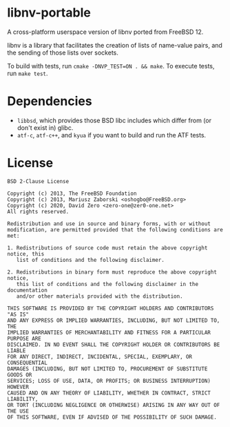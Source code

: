 # libnv-portable

A cross-platform userspace version of libnv ported from FreeBSD 12.

libnv is a library that facilitates the creation of lists of name-value pairs,
and the sending of those lists over sockets.

To build with tests, run `cmake -DNVP_TEST=ON . && make`. To execute tests, run
`make test`.

# Dependencies

- `libbsd`, which provides those BSD libc includes which differ from (or don't
  exist in) glibc.
- `atf-c`, `atf-c++`, and `kyua` if you want to build and run the ATF tests.

# License
```
BSD 2-Clause License

Copyright (c) 2013, The FreeBSD Foundation
Copyright (c) 2013, Mariusz Zaborski <oshogbo@FreeBSD.org>
Copyright (c) 2020, David Zero <zero-one@zer0-one.net>
All rights reserved.

Redistribution and use in source and binary forms, with or without
modification, are permitted provided that the following conditions are met:

1. Redistributions of source code must retain the above copyright notice, this
   list of conditions and the following disclaimer.

2. Redistributions in binary form must reproduce the above copyright notice,
   this list of conditions and the following disclaimer in the documentation
   and/or other materials provided with the distribution.

THIS SOFTWARE IS PROVIDED BY THE COPYRIGHT HOLDERS AND CONTRIBUTORS "AS IS"
AND ANY EXPRESS OR IMPLIED WARRANTIES, INCLUDING, BUT NOT LIMITED TO, THE
IMPLIED WARRANTIES OF MERCHANTABILITY AND FITNESS FOR A PARTICULAR PURPOSE ARE
DISCLAIMED. IN NO EVENT SHALL THE COPYRIGHT HOLDER OR CONTRIBUTORS BE LIABLE
FOR ANY DIRECT, INDIRECT, INCIDENTAL, SPECIAL, EXEMPLARY, OR CONSEQUENTIAL
DAMAGES (INCLUDING, BUT NOT LIMITED TO, PROCUREMENT OF SUBSTITUTE GOODS OR
SERVICES; LOSS OF USE, DATA, OR PROFITS; OR BUSINESS INTERRUPTION) HOWEVER
CAUSED AND ON ANY THEORY OF LIABILITY, WHETHER IN CONTRACT, STRICT LIABILITY,
OR TORT (INCLUDING NEGLIGENCE OR OTHERWISE) ARISING IN ANY WAY OUT OF THE USE
OF THIS SOFTWARE, EVEN IF ADVISED OF THE POSSIBILITY OF SUCH DAMAGE.
```
